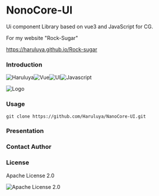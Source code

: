 # NonoCore-UI
Ui component Library based on vue3 and JavaScript for CG.

For my website "Rock-Sugar"

https://haruluya.github.io/Rock-sugar

### Introduction 

![Haruluya](https://img.shields.io/badge/X-Haruluya-brightgreen)![Vue](https://img.shields.io/badge/3-Vue-blue)![UI](https://img.shields.io/badge/3-UI-red)![Javascript](https://img.shields.io/badge/ES5-javascript-yellow)



![Logo](https://i.postimg.cc/wxrkNy4W/Logo.png)

### Usage

```shell
git clone https://github.com/Haruluya/NanoCore-UI.git
```

### Presentation

### Contact Author 

### License

Apache License 2.0 

![Apache License 2.0 ](https://img.shields.io/badge/License-Apache-red)

